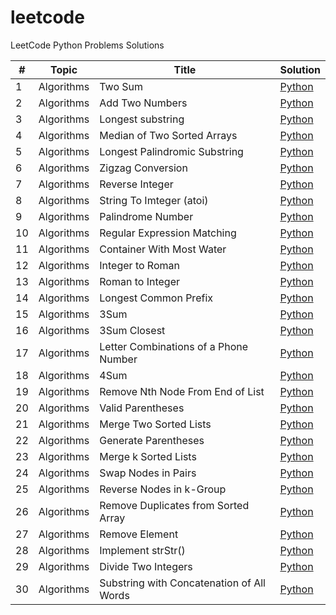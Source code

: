 # leetcode
LeetCode Python Problems Solutions

| #   | Topic | Title                                     | Solution                                                                         |
|-----|-------|-------------------------------------------|----------------------------------------------------------------------------------|
| 1   | Algorithms | Two Sum                                   | [Python](algorithms/0-99/0001_two_sum.py)                                        | 
| 2   | Algorithms | Add Two Numbers                           | [Python](algorithms/0-99/0002_add_two_numbers.py)                                |
| 3   | Algorithms | Longest substring                         | [Python](algorithms/0-99/0003_longest_substring_without_repeating_characters.py) |
| 4   | Algorithms | Median of Two Sorted Arrays               | [Python](algorithms/0-99/0004_median_of_two_sorted_arrays.py)                    |
| 5   | Algorithms | Longest Palindromic Substring             | [Python](algorithms/0-99/0005_longest_palindromic_substring.py)                  |
| 6   | Algorithms | Zigzag Conversion                         | [Python](algorithms/0-99/0006_zigzag_conversion.py)                              |
| 7   | Algorithms | Reverse Integer                           | [Python](algorithms/0-99/0007_reverse_integer.py)                                |
| 8   | Algorithms | String To Imteger (atoi)                  | [Python](algorithms/0-99/0008_string_to_integer_atoi.py)                         |
| 9   | Algorithms | Palindrome Number                         | [Python](algorithms/0-99/0009_palindrome_number.py)                              |
| 10  | Algorithms | Regular Expression Matching               | [Python](algorithms/0-99/0010_regular_expression_matching.py)                    |
| 11  | Algorithms | Container With Most Water                 | [Python](algorithms/0-99/0011_container_with_most_water.py)                      |
| 12  | Algorithms | Integer to Roman                          | [Python](algorithms/0-99/0012_integer_to_romain.py)                              |
| 13  | Algorithms | Roman to Integer                          | [Python](algorithms/0-99/0013_romain_to_integer.py)                              |
| 14  | Algorithms | Longest Common Prefix                     | [Python](algorithms/0-99/0014_longest_common_prefix.py)                          |
| 15  | Algorithms | 3Sum                                      | [Python](algorithms/0-99/0015_3sum.py)                                           |
| 16  | Algorithms | 3Sum Closest                              | [Python](algorithms/0-99/0016_3sum_closest.py)                                   |
| 17  | Algorithms | Letter Combinations of a Phone Number     | [Python](algorithms/0-99/0017_letter_combinations_of_a_phone_number.py)          |
| 18  | Algorithms | 4Sum                                      | [Python](algorithms/0-99/0018_4sum.py)                                           |
| 19  | Algorithms | Remove Nth Node From End of List          | [Python](algorithms/0-99/0019_remove_nth_node_from_end_of_list.py)               |
| 20  | Algorithms | Valid Parentheses                         | [Python](algorithms/0-99/0020_valid_parentheses.py)                              |
| 21  | Algorithms | Merge Two Sorted Lists                    | [Python](algorithms/0-99/0021_merge_two_sorted_lists.py)                         |
| 22  | Algorithms | Generate Parentheses                      | [Python](algorithms/0-99/0022_generate_parentheses.py)                           |
| 23  | Algorithms | Merge k Sorted Lists                      | [Python](algorithms/0-99/0023_merge_k_sorted_lists.py)                           |
| 24  | Algorithms | Swap Nodes in Pairs                       | [Python](algorithms/0-99/0024_swap_nodes_in_pairs.py)                            |
| 25  | Algorithms | Reverse Nodes in k-Group                  | [Python](algorithms/0-99/0025_reverse_nodes_in_k-group.py)                       |
| 26  | Algorithms | Remove Duplicates from Sorted Array       | [Python](algorithms/0-99/0026_remove_duplicates_from_sorted_array.py)            |
| 27  | Algorithms | Remove Element                            | [Python](algorithms/0-99/0027_remove_element.py)                                 |
| 28  | Algorithms | Implement strStr()                        | [Python](algorithms/0-99/0028_Implement_strStr().py)                             |
| 29  | Algorithms | Divide Two Integers                       | [Python](algorithms/0-99/0029_divide_two_integers.py)                            |
| 30  | Algorithms | Substring with Concatenation of All Words | [Python](algorithms/0-99/0030_substring_with_concatenation_of_all_words.py)      |